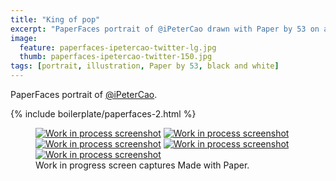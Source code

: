 ```yaml
---
title: "King of pop"
excerpt: "PaperFaces portrait of @iPeterCao drawn with Paper by 53 on an iPad."
image: 
  feature: paperfaces-ipetercao-twitter-lg.jpg
  thumb: paperfaces-ipetercao-twitter-150.jpg
tags: [portrait, illustration, Paper by 53, black and white]
---
```


PaperFaces portrait of [@iPeterCao](http://twitter.com/iPeterCao).

{% include boilerplate/paperfaces-2.html %}

<figure class="third">
	<a href="{{ site.url }}/assets/images/paperfaces-ipetercao-process-1-lg.jpg"><img src="{{ site.url }}/assets/images/paperfaces-ipetercao-process-1-600.jpg" alt="Work in process screenshot"></a>
	<a href="{{ site.url }}/assets/images/paperfaces-ipetercao-process-2-lg.jpg"><img src="{{ site.url }}/assets/images/paperfaces-ipetercao-process-2-600.jpg" alt="Work in process screenshot"></a>
	<a href="{{ site.url }}/assets/images/paperfaces-ipetercao-process-3-lg.jpg"><img src="{{ site.url }}/assets/images/paperfaces-ipetercao-process-3-600.jpg" alt="Work in process screenshot"></a>
	<a href="{{ site.url }}/assets/images/paperfaces-ipetercao-process-4-lg.jpg"><img src="{{ site.url }}/assets/images/paperfaces-ipetercao-process-4-600.jpg" alt="Work in process screenshot"></a>
	<a href="{{ site.url }}/assets/images/paperfaces-ipetercao-process-5-lg.jpg"><img src="{{ site.url }}/assets/images/paperfaces-ipetercao-process-5-600.jpg" alt="Work in process screenshot"></a>
	<figcaption>Work in progress screen captures Made with Paper.</figcaption>
</figure>